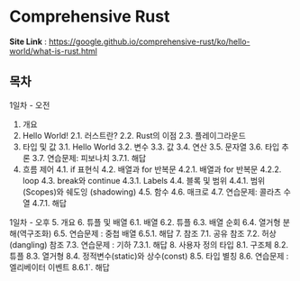 # Comprehensive Rust

**Site Link** : https://google.github.io/comprehensive-rust/ko/hello-world/what-is-rust.html

## 목차
1일차 - 오전
1. 개요
2. Hello World!
    2.1. 러스트란?
    2.2. Rust의 이점
    2.3. 플레이그라운드
3. 타입 및 값
    3.1. Hello World
    3.2. 변수
    3.3. 값
    3.4. 연산
    3.5. 문자열
    3.6. 타입 추론
    3.7. 연습문제: 피보나치
        3.7.1. 해답
4. 흐름 제어
    4.1. if 표현식
    4.2. 배열과 for 반복문
        4.2.1. 배열과 for 반복문
        4.2.2. loop
    4.3. break와 continue
        4.3.1. Labels
    4.4. 블록 및 범위
        4.4.1. 범위(Scopes)와 쉐도잉 (shadowing)
    4.5. 함수
    4.6. 매크로
    4.7. 연습문제: 콜라츠 수열
        4.7.1. 해답

1일차 - 오후
5. 개요
6. 튜플 및 배열
    6.1. 배열
    6.2. 튜플
    6.3. 배열 순회
    6.4. 열거형 분해(역구조화)
    6.5. 연습문제 : 중첩 배열
        6.5.1. 해답
7. 참조
    7.1. 공유 참조
    7.2. 허상(dangling) 참조
    7.3. 연습문제 : 기하
        7.3.1. 해답
8. 사용자 정의 타입
    8.1. 구조체
    8.2. 튜플
    8.3. 열거형
    8.4. 정적변수(static)와 상수(const)
    8.5. 타입 별칭
    8.6. 연습문제 : 엘리베이터 이벤트
        8.6.1`. 해답

